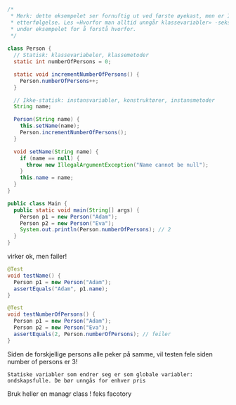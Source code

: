 ```java
/* 
 * Merk: dette eksempelet ser fornuftig ut ved første øyekast, men er IKKE til
 * etterfølgelse. Les «Hvorfor man alltid unngår klassevariabler» -seksjonen
 * under eksempelet for å forstå hvorfor.
 */
 
class Person {
  // Statisk: klassevariabeler, klassemetoder
  static int numberOfPersons = 0;

  static void incrementNumberOfPersons() {
    Person.numberOfPersons++;
  }

  // Ikke-statisk: instansvariabler, konstruktører, instansmetoder
  String name;

  Person(String name) {
    this.setName(name);
    Person.incrementNumberOfPersons();
  }

  void setName(String name) {
    if (name == null) {
      throw new IllegalArgumentException("Name cannot be null");
    }
    this.name = name;
  }
}

public class Main {
  public static void main(String[] args) {
    Person p1 = new Person("Adam");
    Person p2 = new Person("Eva");
    System.out.println(Person.numberOfPersons); // 2
  }
}
```

virker ok, men failer!

```java
@Test
void testName() {
  Person p1 = new Person("Adam");
  assertEquals("Adam", p1.name);
}

@Test
void testNumberOfPersons() {
  Person p1 = new Person("Adam");
  Person p2 = new Person("Eva");
  assertEquals(2, Person.numberOfPersons); // feiler
}
```

Siden de forskjellige persons alle peker på samme, vil testen fele siden number of persons er 3!

`Statiske variabler som endrer seg er som globale variabler: ondskapsfulle. De bør unngås for enhver pris`

Bruk heller en managr class ! feks facotory